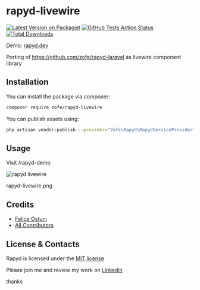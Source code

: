 # rapyd-livewire

[![Latest Version on Packagist](https://img.shields.io/packagist/v/zofe/rapyd-livewire.svg?style=flat-square)](https://packagist.org/packages/zofe/rapyd-livewire)
[![GitHub Tests Action Status](https://img.shields.io/github/workflow/status/zofe/rapyd-livewire/Tests?label=Tests)](https://github.com/zofe/rapyd-livewire/actions?query=workflow%3ATests+branch%3Amaster)
[![Total Downloads](https://img.shields.io/packagist/dt/zofe/rapyd-livewire.svg?style=flat-square)](https://packagist.org/packages/zofe/rapyd-livewire)


Demo: [rapyd.dev](https://rapyd.dev/rapyd-demo)  
 

Porting of https://github.com/zofe/rapyd-laravel as livewire component library




## Installation

You can install the package via composer:

```bash
composer require zofe/rapyd-livewire
```



You can publish assets using:
```bash
php artisan vendor:publish --provider="Zofe\Rapyd\RapydServiceProvider" --tag="public"
```


## Usage

Visit /rapyd-demo

![rapyd livewire](https://raw.github.com/zofe/rapyd-livewire/master/public/rapyd-livewire.png)

rapyd-livewire.png

## Credits

- [Felice Ostuni](https://github.com/zofe)
- [All Contributors](../../contributors)



## License & Contacts

Rapyd is licensed under the [MIT license](http://opensource.org/licenses/MIT)

Please join me and review my work on [Linkedin](https://www.linkedin.com/in/feliceostuni/)

thanks



